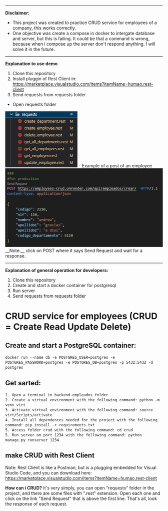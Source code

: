 ---
__Disclaimer:__ 
- This project was created to practice CRUD service for employees of a company, this works correctly.
- One objective was create a compose in docker to intergate database and server, but this is failing. It could be that a command is wrong, because when i compose up the server don't respond anything. I will solve it in the future.

***

**Explanation to use demo**
1. Clone this repository
2. Install pluggin of Rest Client in: https://marketplace.visualstudio.com/items?itemName=humao.rest-client
3. Send requests from requests folder. 
- Open requests folder
<img alt="requests folder" src="multimedia/requests-folder-employees-crud.jpg">
- Example of a post of an employee
<img alt="example of a post request" src="multimedia/request-to-post-for-production-employees-crud.jpg">
__Note:__ click on POST where it says Send Request and wait for a response.

***

**Explanation of general operation for developers:** 
1. Clone this repository
2. Create and start a docker container for postgresql
3. Run server
4. Send requests from requests folder

# CRUD service for employees (CRUD = Create Read Update Delete)

## Create and start a PostgreSQL container:

    docker run --name db -e POSTGRES_USER=postgres -e POSTGRES_PASSWORD=postgres -e POSTGRES_DB=postgres -p 5432:5432 -d postgres

## Get sarted:
    1. Open a terminal in backend-empleados folder
    2. Create a virtual environment with the following command: python -m venv virt
    3. Activate virtual environment with the following command: source virt/Scripts/activate
    4. Install all dependences needed for the project with the following command: pip install -r requirements.txt
    5. Access folder crud with the following command: cd crud
    5. Run server on port 1234 with the following command: python manage.py runserver 1234

## make CRUD with Rest Client
Note: Rest Client is like a Postman, but is a plugging embedded for Visual Studio Code, and you can download here: https://marketplace.visualstudio.com/items?itemName=humao.rest-client 

**How can i CRUD?**
It's very simply, you can open "requests" folder in the project, and there are some files with ".rest" extension. Open each one and click on the link "Send Request" that is above the first line. That's all, look the response of each request.
